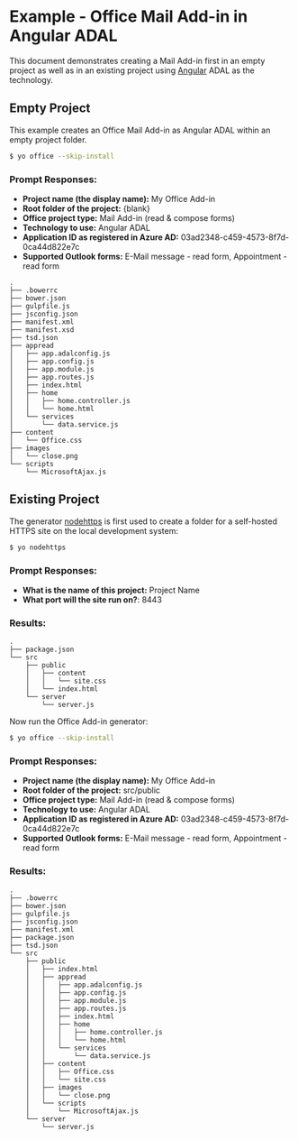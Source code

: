 # Example - Office Mail Add-in in Angular ADAL

This document demonstrates creating a Mail Add-in first in an empty project as well as in an existing project using [Angular](https://www.angularjs.org) ADAL as the technology.

## Empty Project

This example creates an Office Mail Add-in as Angular ADAL within an empty project folder.

```bash
$ yo office --skip-install
```

### Prompt Responses:

- **Project name (the display name):** My Office Add-in
- **Root folder of the project:** {blank} 
- **Office project type:** Mail Add-in (read & compose forms)
- **Technology to use:** Angular ADAL
- **Application ID as registered in Azure AD:** 03ad2348-c459-4573-8f7d-0ca44d822e7c
- **Supported Outlook forms:** E-Mail message - read form, Appointment - read form

```
.
├── .bowerrc
├── bower.json
├── gulpfile.js
├── jsconfig.json
├── manifest.xml
├── manifest.xsd
├── tsd.json
├── appread
│   ├── app.adalconfig.js
│   ├── app.config.js
│   ├── app.module.js
│   ├── app.routes.js
│   ├── index.html
│   ├── home
│   │   ├── home.controller.js
│   │   └── home.html
│   └── services
│       └── data.service.js
├── content
│   └── Office.css
├── images
│   └── close.png
└── scripts
    └── MicrosoftAjax.js
```

## Existing Project

The generator [nodehttps](https://www.npmjs.com/package/generator-nodehttps) is first used to create a folder for a self-hosted HTTPS site on the local development system:

```bash
$ yo nodehttps
```

### Prompt Responses:

- **What is the name of this project:** Project Name
- **What port will the site run on?**: 8443

### Results:

```
.
├── package.json
└── src
    ├── public
    │   ├── content
    │   │   └── site.css
    │   └── index.html
    └── server
        └── server.js
```

Now run the Office Add-in generator:

```bash
$ yo office --skip-install
```
### Prompt Responses:

- **Project name (the display name):** My Office Add-in
- **Root folder of the project:** src/public 
- **Office project type:** Mail Add-in (read & compose forms)
- **Technology to use:** Angular ADAL
- **Application ID as registered in Azure AD:** 03ad2348-c459-4573-8f7d-0ca44d822e7c
- **Supported Outlook forms:** E-Mail message - read form, Appointment - read form

### Results:

```
.
├── .bowerrc
├── bower.json
├── gulpfile.js
├── jsconfig.json
├── manifest.xml
├── package.json
├── tsd.json
└── src
    ├── public
    │   ├── index.html
    │   ├── appread
    │   │   ├── app.adalconfig.js
    │   │   ├── app.config.js
    │   │   ├── app.module.js
    │   │   ├── app.routes.js
    │   │   ├── index.html
    │   │   ├── home
    │   │   │   ├── home.controller.js
    │   │   │   └── home.html
    │   │   └── services
    │   │       └── data.service.js
    │   ├── content
    │   │   ├── Office.css
    │   │   └── site.css
    │   ├── images
    │   │   └── close.png
    │   └── scripts
    │       └── MicrosoftAjax.js
    └── server
        └── server.js
```